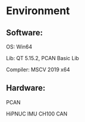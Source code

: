 # Environment

## Software:

OS: Win64

Lib: QT 5.15.2, PCAN Basic Lib

Compiler: MSCV 2019 x64



## Hardware:

PCAN

HiPNUC IMU CH100 CAN